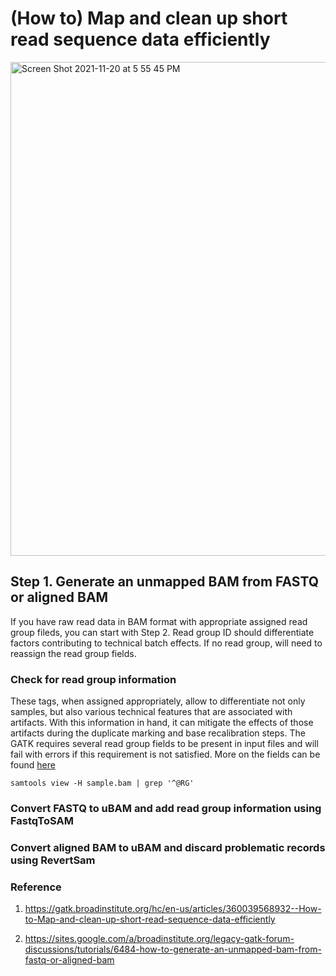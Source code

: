 # (How to) Map and clean up short read sequence data efficiently

<img width="790" alt="Screen Shot 2021-11-20 at 5 55 45 PM" src="https://user-images.githubusercontent.com/31465978/142743126-ce947ded-7025-4289-a007-0fec21f27ff3.png">

## Step 1. Generate an unmapped BAM from FASTQ or aligned BAM

If you have raw read data in BAM format with appropriate assigned read group fileds, you can start with Step 2. Read group ID should differentiate factors contributing to technical batch effects. If no read group, will need to reassign the read group fields. 

### Check for read group information

These tags, when assigned appropriately, allow to differentiate not only samples, but also various technical features that are associated with artifacts. With this information in hand, it can mitigate the effects of those artifacts during the duplicate marking and base recalibration steps. The GATK requires several read group fields to be present in input files and will fail with errors if this requirement is not satisfied. More on the fields can be found [here][1]
```
samtools view -H sample.bam | grep '^@RG'
```


### Convert FASTQ to uBAM and add read group information using FastqToSAM

### Convert aligned BAM to uBAM and discard problematic records using RevertSam

### Reference
1. https://gatk.broadinstitute.org/hc/en-us/articles/360039568932--How-to-Map-and-clean-up-short-read-sequence-data-efficiently

2. https://sites.google.com/a/broadinstitute.org/legacy-gatk-forum-discussions/tutorials/6484-how-to-generate-an-unmapped-bam-from-fastq-or-aligned-bam


[1]: https://gatk.broadinstitute.org/hc/en-us/articles/360035890671-Read-groups
